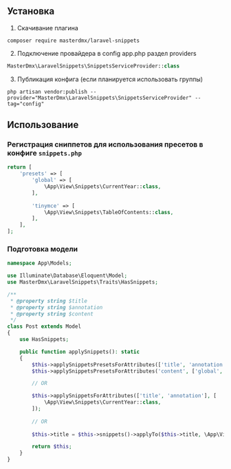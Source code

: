 ## Установка

1. Скачивание плагина
```
composer require masterdmx/laravel-snippets
```

2. Подключение провайдера в config app.php раздел providers
```php
MasterDmx\LaravelSnippets\SnippetsServiceProvider::class
```

3. Публикация конфига (если планируется использовать группы)
```
php artisan vendor:publish --provider="MasterDmx\LaravelSnippets\SnippetsServiceProvider" --tag="config"
```

## Использование

### Регистрация сниппетов для использования пресетов в конфиге `snippets.php`

```php
return [
    'presets' => [
        'global' => [
            \App\View\Snippets\CurrentYear::class,
        ],
        
        'tinymce' => [
            \App\View\Snippets\TableOfContents::class,
        ],
    ],
];
```

### Подготовка модели

```php
namespace App\Models;

use Illuminate\Database\Eloquent\Model;
use MasterDmx\LaravelSnippets\Traits\HasSnippets;

/**
 * @property string $title
 * @property string $annotation
 * @property string $content
 */
class Post extends Model
{
    use HasSnippets;

    public function applySnippets(): static
    {
        $this->applySnippetsPresetsForAttributes(['title', 'annotation'], 'global');
        $this->applySnippetsPresetsForAttributes('content', ['global', 'tinymce']);

        // OR

        $this->applySnippetsForAttributes(['title', 'annotation'], [
            \App\View\Snippets\CurrentYear::class,
        ]);
        
        // OR
        
        $this->title = $this->snippets()->applyTo($this->title, \App\View\Snippets\CurrentYear::class);

        return $this;
    }
}
```
